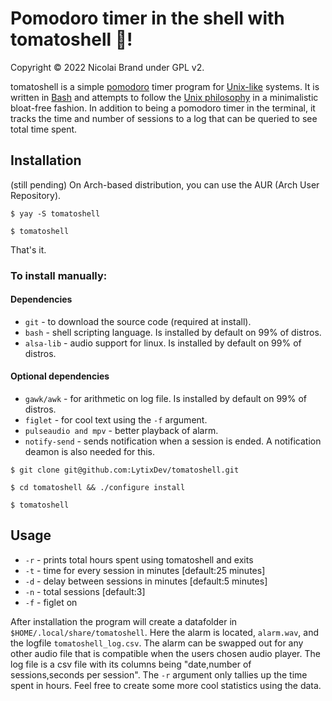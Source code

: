 # Pomodoro timer in the shell with tomatoshell 🍅!
Copyright © 2022 Nicolai Brand under GPL v2.

tomatoshell is a simple <a href="https://en.wikipedia.org/wiki/Pomodoro_Technique">pomodoro</a> timer program for <a href="https://en.wikipedia.org/wiki/Unix-like">Unix-like</a> systems. It is written in <a href="https://www.gnu.org/software/bash/">Bash</a> and attempts to follow the <a href="https://en.wikipedia.org/wiki/Unix_philosophy">Unix philosophy</a> in a minimalistic bloat-free fashion. In addition to being a pomodoro timer in the terminal, it tracks the time and number of sessions to a log that can be queried to see total time spent.

## Installation

(still pending)
On Arch-based distribution, you can use the AUR (Arch User Repository).

```
$ yay -S tomatoshell
```

```
$ tomatoshell
```

That's it.

### To install manually:

#### Dependencies

- `git` - to download the source code (required at install).
- `bash` - shell scripting language. Is installed by default on 99% of distros.
- `alsa-lib` - audio support for linux.  Is installed by default on 99% of distros.

#### Optional dependencies 
- `gawk/awk` - for arithmetic on log file. Is installed by default on 99% of distros.
- `figlet` - for cool text using the `-f` argument.
- `pulseaudio and mpv` - better playback of alarm.
- `notify-send` - sends notification when a session is ended. A notification deamon is also needed for this.


```
$ git clone git@github.com:LytixDev/tomatoshell.git
```

```
$ cd tomatoshell && ./configure install
```

```
$ tomatoshell
```

## Usage

- `-r` - prints total hours spent using tomatoshell and exits
- `-t` - time for every session in minutes [default:25 minutes]
- `-d` - delay between sessions in minutes [default:5 minutes]
- `-n` - total sessions [default:3]
- `-f` - figlet on

After installation the program will create a datafolder in `$HOME/.local/share/tomatoshell`. Here the alarm is located, `alarm.wav`, and the logfile `tomatoshell_log.csv`. The alarm can be swapped out for any other audio file that is compatible when the users chosen audio player. The log file is a csv file with its columns being "date,number of sessions,seconds per session". The `-r` argument only tallies up the time spent in hours. Feel free to create some more cool statistics using the data.
